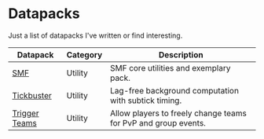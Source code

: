# Datapacks
Just a list of datapacks I've written or find interesting.

Datapack        | Category  | Description
--------------- | --------- | -----------
[SMF]           | Utility   | SMF core utilities and exemplary pack.
[Tickbuster]    | Utility   | Lag-free background computation with subtick timing.
[Trigger Teams] | Utility   | Allow players to freely change teams for PvP and group events.

[SMF]: https://github.com/Arcensoth/smf-datapack
[Tickbuster]: https://github.com/Arcensoth/tickbuster-datapack
[Trigger Teams]: https://github.com/Arcensoth/trigger-teams-datapack
